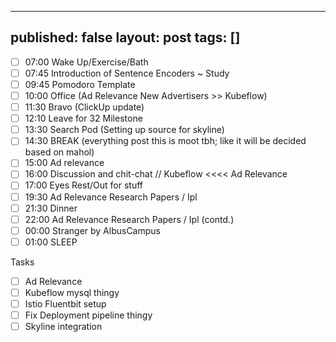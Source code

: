 


---
published: false
layout: post
tags: []
---
- [ ] 07:00 Wake Up/Exercise/Bath
- [ ] 07:45 Introduction of Sentence Encoders ~ Study
- [ ] 09:45 Pomodoro Template
- [ ] 10:00 Office (Ad Relevance New Advertisers >> Kubeflow)
- [ ] 11:30 Bravo (ClickUp update)
- [ ] 12:10 Leave for 32 Milestone
- [ ] 13:30 Search Pod (Setting up source for skyline)
- [ ] 14:30 BREAK (everything post this is moot tbh; like it will be decided based on mahol)
- [ ] 15:00 Ad relevance
- [ ] 16:00 Discussion and chit-chat // Kubeflow <<<< Ad Relevance
- [ ] 17:00 Eyes Rest/Out for stuff
- [ ] 19:30 Ad Relevance Research Papers / Ipl
- [ ] 21:30 Dinner
- [ ] 22:00 Ad Relevance Research Papers / Ipl (contd.)
- [ ] 00:00 Stranger by AlbusCampus
- [ ] 01:00 SLEEP

Tasks
- [ ] Ad Relevance
- [ ] Kubeflow mysql thingy
- [ ] Istio Fluentbit setup
- [ ] Fix Deployment pipeline thingy
- [ ] Skyline integration
